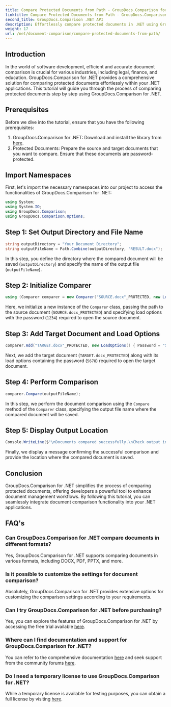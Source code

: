 ```yaml
---
title: Compare Protected Documents from Path - GroupDocs.Comparison for .NET
linktitle: Compare Protected Documents from Path - GroupDocs.Comparison for .NET
second_title: GroupDocs.Comparison .NET API
description: Effortlessly compare protected documents in .NET using GroupDocs.Comparison for seamless integration. Enhance your document management workflow.
weight: 17
url: /net/document-comparison/compare-protected-documents-from-path/
---
```

## Introduction
In the world of software development, efficient and accurate document comparison is crucial for various industries, including legal, finance, and education. GroupDocs.Comparison for .NET provides a comprehensive solution for comparing protected documents effortlessly within your .NET applications. This tutorial will guide you through the process of comparing protected documents step by step using GroupDocs.Comparison for .NET.
## Prerequisites
Before we dive into the tutorial, ensure that you have the following prerequisites:
1. GroupDocs.Comparison for .NET: Download and install the library from [here](https://releases.groupdocs.com/comparison/net/).
2. Protected Documents: Prepare the source and target documents that you want to compare. Ensure that these documents are password-protected.

## Import Namespaces
First, let's import the necessary namespaces into our project to access the functionalities of GroupDocs.Comparison for .NET:
```csharp
using System;
using System.IO;
using GroupDocs.Comparison;
using GroupDocs.Comparison.Options;
```

## Step 1: Set Output Directory and File Name
```csharp
string outputDirectory = "Your Document Directory";
string outputFileName = Path.Combine(outputDirectory, "RESULT.docx");
```
In this step, you define the directory where the compared document will be saved (`outputDirectory`) and specify the name of the output file (`outputFileName`).
## Step 2: Initialize Comparer
```csharp
using (Comparer comparer = new Comparer("SOURCE.docx"_PROTECTED, new LoadOptions(){ Password = "1234" }))
```
Here, we initialize a new instance of the `Comparer` class, passing the path to the source document (`SOURCE.docx_PROTECTED`) and specifying load options with the password (`1234`) required to open the source document.
## Step 3: Add Target Document and Load Options
```csharp
comparer.Add("TARGET.docx"_PROTECTED, new LoadOptions() { Password = "5678" });
```
Next, we add the target document (`TARGET.docx_PROTECTED`) along with its load options containing the password (`5678`) required to open the target document.
## Step 4: Perform Comparison
```csharp
comparer.Compare(outputFileName);
```
In this step, we perform the document comparison using the `Compare` method of the `Comparer` class, specifying the output file name where the compared document will be saved.
## Step 5: Display Output Location
```csharp
Console.WriteLine($"\nDocuments compared successfully.\nCheck output in {Directory.GetCurrentDirectory()}.");
```
Finally, we display a message confirming the successful comparison and provide the location where the compared document is saved.

## Conclusion
GroupDocs.Comparison for .NET simplifies the process of comparing protected documents, offering developers a powerful tool to enhance document management workflows. By following this tutorial, you can seamlessly integrate document comparison functionality into your .NET applications.
## FAQ's
### Can GroupDocs.Comparison for .NET compare documents in different formats?
Yes, GroupDocs.Comparison for .NET supports comparing documents in various formats, including DOCX, PDF, PPTX, and more.
### Is it possible to customize the settings for document comparison?
Absolutely, GroupDocs.Comparison for .NET provides extensive options for customizing the comparison settings according to your requirements.
### Can I try GroupDocs.Comparison for .NET before purchasing?
Yes, you can explore the features of GroupDocs.Comparison for .NET by accessing the free trial available [here](https://releases.groupdocs.com/).
### Where can I find documentation and support for GroupDocs.Comparison for .NET?
You can refer to the comprehensive documentation [here](https://tutorials.groupdocs.com/comparison/net/) and seek support from the community forums [here](https://forum.groupdocs.com/c/comparison/12).
### Do I need a temporary license to use GroupDocs.Comparison for .NET?
While a temporary license is available for testing purposes, you can obtain a full license by visiting [here](https://purchase.groupdocs.com/buy).
